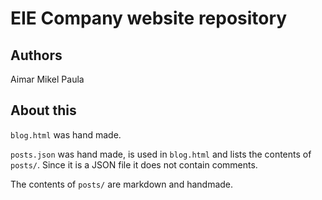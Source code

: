 # EIE Company website repository

## Authors
Aimar
Mikel
Paula

## About this 
`blog.html` was hand made.

`posts.json` was hand made, is used in `blog.html` and lists the contents of `posts/`. Since it is a JSON file it does not contain comments.

The contents of `posts/` are markdown and handmade.
